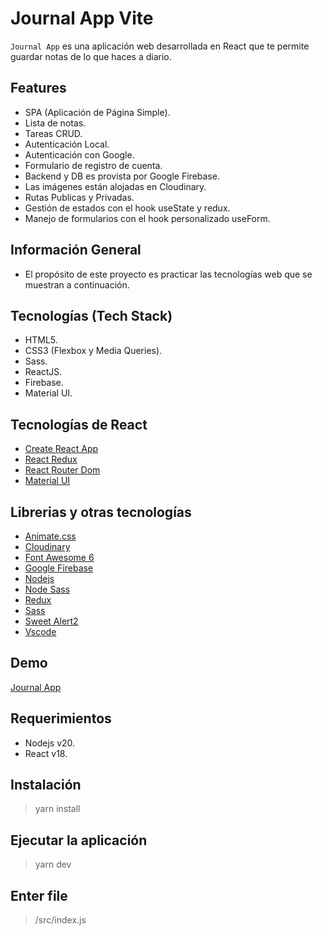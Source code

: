 # Journal App Vite

`Journal App` es una aplicación web desarrollada en React que te permite guardar notas de lo que haces a diario.

## Features

- SPA (Aplicación de Página Simple).
- Lista de notas.
- Tareas CRUD.
- Autenticación Local.
- Autenticación con Google.
- Formulario de registro de cuenta.
- Backend y DB es provista por Google Firebase.
- Las imágenes están alojadas en Cloudinary.
- Rutas Publicas y Privadas.
- Gestión de estados con el hook useState y redux.
- Manejo de formularios con el hook personalizado useForm.

## Información General

- El propósito de este proyecto es practicar las tecnologías web que se muestran a continuación.

## Tecnologías (Tech Stack)

- HTML5.
- CSS3 (Flexbox y Media Queries).
- Sass.
- ReactJS.
- Firebase.
- Material UI.

## Tecnologías de React

- [Create React App](https://create-react-app.dev/)
- [React Redux](https://react-redux.js.org/)
- [React Router Dom](https://v5.reactrouter.com/web/guides/quick-start)
- [Material UI](https://mui.com/)

## Librerias y otras tecnologías

- [Animate.css](https://animate.style/)
- [Cloudinary](https://cloudinary.com/)
- [Font Awesome 6](https://fontawesome.com/v6/search)
- [Google Firebase](https://firebase.google.com/)
- [Nodejs](https://nodejs.org/en/)
- [Node Sass](https://www.npmjs.com/package/node-sass)
- [Redux](https://redux.js.org/)
- [Sass](https://sass-lang.com/)
- [Sweet Alert2](https://sweetalert2.github.io/)
- [Vscode](https://code.visualstudio.com/)

## Demo

[Journal App](https://journal-app-njca.netlify.app)

## Requerimientos

- Nodejs v20.
- React v18.

## Instalación

> yarn install

## Ejecutar la aplicación

> yarn dev

## Enter file

> /src/index.js
